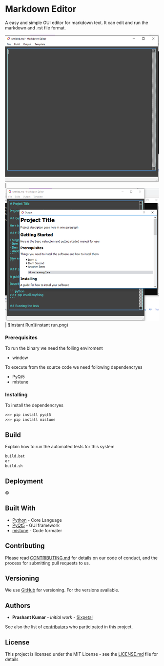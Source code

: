 # Markdown Editor

A easy and simple GUI editor for markdown text. It can edit and run the markdown and .rst file format. 

![Editor](editor.png) | ![Run](run.png) | ![Instant Run](instant run.png)

### Prerequisites

To run the binary we need the folling enviroment
- window 

To execute from the source code we need following dependencryes
- PyQt5
- mistune

### Installing

To install the dependencryes

```
>>> pip install pyqt5
>>> pip install mistune
```

## Build

Explain how to run the automated tests for this system

```batch
build.bat
or 
build.sh
```

## Deployment

&copy; 

## Built With

* [Python](https://python.org/) - Core Language
* [PyQt5](https://example.com) - GUI framework
* [mistune](https://example.com) - Code formater

## Contributing

Please read [CONTRIBUTING.md](https://example.com) for details on our code of conduct, and the process for submitting pull requests to us.

## Versioning

We use [GitHub](http://github.com/) for versioning. For the versions available.

## Authors

* **Prashant Kumar** - *Initial work* - [Sixpetal](https://github.com/Krprashant94)

See also the list of [contributors](https://github.com/project/contributors) who participated in this project.

## License

This project is licensed under the MIT License - see the [LICENSE.md](LICENSE.md) file for details
